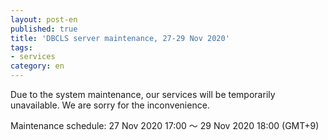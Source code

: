 ```yaml
---
layout: post-en
published: true
title: 'DBCLS server maintenance, 27-29 Nov 2020'
tags:
- services
category: en
---
```


Due to the system maintenance, our services will be temporarily unavailable. We are sorry for the inconvenience.

Maintenance schedule: 27 Nov 2020 17:00 〜 29 Nov 2020 18:00 (GMT+9)
